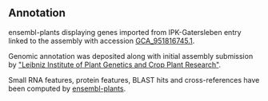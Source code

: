 **Annotation**
----------

ensembl-plants displaying genes imported from IPK-Gatersleben entry linked to the assembly with accession [GCA\_951816745.1](http://www.ebi.ac.uk/ena/data/view/GCA_951816745.1).

Genomic annotation was deposited along with initial assembly submission by ["Leibniz Institute of Plant Genetics and Crop Plant Research"](https://www.ipk-gatersleben.de/en/).

Small RNA features, protein features, BLAST hits and cross-references have been
computed by [ensembl-plants](https://plants.ensembl.org/info/genome/annotation/index.html).

